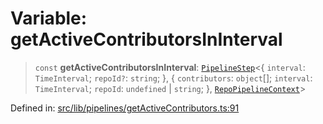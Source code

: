 # Variable: getActiveContributorsInInterval

> `const` **getActiveContributorsInInterval**: [`PipelineStep`](../../types/type-aliases/PipelineStep.md)\<\{ `interval`: `TimeInterval`; `repoId?`: `string`; \}, \{ `contributors`: `object`[]; `interval`: `TimeInterval`; `repoId`: `undefined` \| `string`; \}, [`RepoPipelineContext`](../../types/interfaces/RepoPipelineContext.md)\>

Defined in: [src/lib/pipelines/getActiveContributors.ts:91](https://github.com/elizaOS/elizaos.github.io/blob/4810f50019028b92f4f2a0ac31323fd787c7f288/src/lib/pipelines/getActiveContributors.ts#L91)
